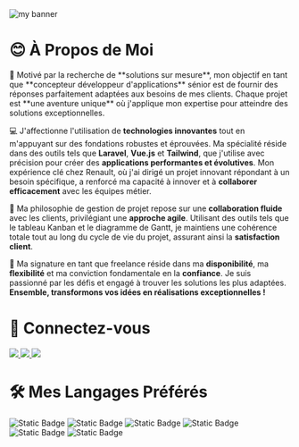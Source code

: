 
<img align="center" src="https://github.com/vin-vui/vin-vui/assets/10599829/65d03845-51c7-4416-bc80-41b91ce6cdf0" alt="my banner">


# 😊 À Propos de Moi

<p>
🚀 Motivé par la recherche de **solutions sur mesure**, mon objectif en tant que **concepteur développeur d'applications** sénior est de fournir des réponses parfaitement adaptées aux besoins de mes clients. Chaque projet est **une aventure unique** où j'applique mon expertise pour atteindre des solutions exceptionnelles.

💻 J'affectionne l'utilisation de **technologies innovantes** tout en m'appuyant sur des fondations robustes et éprouvées. Ma spécialité réside dans des outils tels que **Laravel**, **Vue.js** et **Tailwind**, que j'utilise avec précision pour créer des **applications performantes et évolutives**. Mon expérience clé chez Renault, où j'ai dirigé un projet innovant répondant à un besoin spécifique, a renforcé ma capacité à innover et à **collaborer efficacement** avec les équipes métier.

🔄 Ma philosophie de gestion de projet repose sur une **collaboration fluide** avec les clients, privilégiant une **approche agile**. Utilisant des outils tels que le tableau Kanban et le diagramme de Gantt, je maintiens une cohérence totale tout au long du cycle de vie du projet, assurant ainsi la **satisfaction client**.

💬 Ma signature en tant que freelance réside dans ma **disponibilité**, ma **flexibilité** et ma conviction fondamentale en la **confiance**. Je suis passionné par les défis et engagé à trouver les solutions les plus adaptées. **Ensemble, transformons vos idées en réalisations exceptionnelles !**
</p>


# 🤝 Connectez-vous

<a href="https://vinvui.com" target="_blank">
  <img src="https://img.shields.io/badge/mon_site_web-grey?style=for-the-badge&logo=framework&color=%2349CC68" />
</a>
<a href="https://cv.vinvui.com" target="_blank">
  <img src="https://img.shields.io/badge/mon_cv-grey?style=for-the-badge&logo=readdotcv&color=%23F8991C" />
</a>
<a href="https://www.linkedin.com/in/vincent-vuillemin-a1ba15158" target="_blank">
  <img src="https://img.shields.io/badge/linkedin-grey?style=for-the-badge&logo=linkedin&color=%230A66C2" />
</a>

# 🛠️ Mes Langages Préférés 

![Static Badge](https://img.shields.io/badge/laravel-grey?style=for-the-badge&logo=laravel&link=https://laravel.com)
![Static Badge](https://img.shields.io/badge/vue-grey?style=for-the-badge&logo=vuedotjs&link=https://vuejs.org)
![Static Badge](https://img.shields.io/badge/tailwindcss-grey?style=for-the-badge&logo=tailwindcss&link=https://tailwindcss.com)
![Static Badge](https://img.shields.io/badge/livewire-grey?style=for-the-badge&logo=livewire&link=https://laravel-livewire.com)
![Static Badge](https://img.shields.io/badge/alpine.js-grey?style=for-the-badge&logo=alpinedotjs&link=https://alpinejs.dev)
![Static Badge](https://img.shields.io/badge/pwa-grey?style=for-the-badge&logo=pwa&link=https://developer.mozilla.org/fr/docs/Web/Progressive_web_apps)


